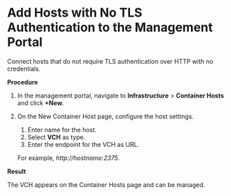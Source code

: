 # Add Hosts with No TLS Authentication to the Management Portal #

Connect hosts that do not require TLS authentication over HTTP with no credentials.


**Procedure**

1. In the management portal, navigate to **Infrastructure** > **Container Hosts** and click **+New**.
2. On the New Container Host page, configure the host settings.
	1. Enter name for the host.
	2. Select **VCH** as type.
	2. Enter the endpoint for the VCH as URL.

	For example, *http://*hostname*:2375*.

**Result**

The VCH appears on the Container Hosts page and can be managed.